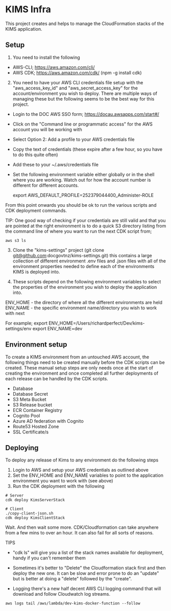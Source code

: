 # KIMS Infra

This project creates and helps to manage the CloudFormation stacks of the KIMS application.

## Setup

1. You need to install the following
 - AWS-CLI; https://aws.amazon.com/cli/
 - AWS CDK; https://aws.amazon.com/cdk/ (npm -g install cdk)

2. You need to have your AWS CLI credentials file setup with the "aws_access_key_id" and "aws_secret_access_key" for the
account/environment you wish to deploy. There are multiple ways of managing these but the following seems to be the best
way for this project.
 - Login to the DOC AWS SSO form; https://docau.awsapps.com/start#/
 - Click on the "Command line or programmatic access" for the AWS account you will be working with
 - Select Option 2: Add a profile to your AWS credentials file
 - Copy the text of credentials (these expire after a few hour, so you have to do this quite often)
 - Add these to your ~/.aws/credentials file
 - Set the following environment variable either globally or in the shell where you are working. Watch out for how the
   account number is different for different accounts.

   export AWS_DEFAULT_PROFILE=252379044400_Administer-ROLE

From this point onwards you should be ok to run the various scripts and CDK deployment commands.

TIP: One good way of checking if your credentials are still valid and that you are pointed at the right environment is
to do a quick S3 directory listing from the command line of where you want to run the next CDK script from;

```shell
aws s3 ls
```

3. Clone the "kims-settings" project (git clone git@github.com:docgovtnz/kims-settings.git) this contains a large collection
of different environment .env files and .json files with all of the environment properties needed to define each of the
environments KIMS is deployed into.


4. These scripts depend on the following environment variables to select the properties of the environment you wish to
deploy the application into.

ENV_HOME - the directory of where all the different environments are held
ENV_NAME - the specific environment name/directory you wish to work with next

For example;
export ENV_HOME=/Users/richardperfect/Dev/kims-settings/env
export ENV_NAME=dev

## Environment setup

To create a KIMS environment from an untouched AWS account, the following things need to be created manually before the 
CDK scripts can be created. These manual setup steps are only needs once at the start of creating the environment and
once completed all further deployments of each release can be handled by the CDK scripts.

 - Database
 - Database Secret
 - S3 Meta Bucket
 - S3 Release bucket
 - ECR Container Registry 
 - Cognito Pool
 - Azure AD federation with Cognito
 - Route53 Hosted Zone
 - SSL Certificate/s




## Deploying

To deploy any release of Kims to any environment do the following steps

1. Login to AWS and setup your AWS credentials as outlined above
2. Set the ENV_HOME and ENV_NAME variables to point to the application environment you want to work with (see above)
3. Run the CDK deployment with the following

```shell
# Server
cdk deploy KimsServerStack

# Client
./copy-client-json.sh
cdk deploy KimsClientStack
```

Wait. And then wait some more. CDK/Cloudformation can take anywhere from a few mins to over an hour. It can also fail
for all sorts of reasons.

TIPS
 - "cdk ls" will give you a list of the stack names available for deployment, handy if you can't remember them
 - Sometimes it's better to "Delete" the Cloudformation stack first and then deploy the new one. It can be slow and 
 error prone to do an "update" but is better at doing a "delete" followed by the "create".

 - Logging there's a new half decent AWS CLI logging command that will download and follow Cloudwatch log streams.

```shell
aws logs tail /aws/lambda/dev-kims-docker-function --follow
```
